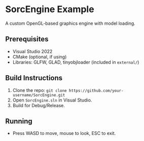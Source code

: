 # SorcEngine Example

A custom OpenGL-based graphics engine with model loading.

## Prerequisites

- Visual Studio 2022
- CMake (optional, if using)
- Libraries: GLFW, GLAD, tinyobjloader (included in `external/`)

## Build Instructions

1. Clone the repo: `git clone https://github.com/your-username/SorcEngine.git`
2. Open `SorcEngine.sln` in Visual Studio.
3. Build for Debug/Release.

## Running

- Press WASD to move, mouse to look, ESC to exit.
